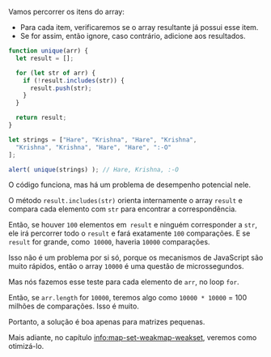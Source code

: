 Vamos percorrer os itens do array:
- Para cada item, verificaremos se o array resultante já possui esse item.
- Se for assim, então ignore, caso contrário, adicione aos resultados.

```js run demo
function unique(arr) {
  let result = [];

  for (let str of arr) {
    if (!result.includes(str)) {
      result.push(str);
    }
  }

  return result;
}

let strings = ["Hare", "Krishna", "Hare", "Krishna",
  "Krishna", "Krishna", "Hare", "Hare", ":-O"
];

alert( unique(strings) ); // Hare, Krishna, :-O
```

O código funciona, mas há um problema de desempenho potencial nele.

O método `result.includes(str)` orienta internamente o array `result` e compara cada elemento com `str` para encontrar a correspondência.

Então, se houver `100` elementos em` result` e ninguém corresponder a `str`, ele irá percorrer todo o `result` e fará exatamente `100` comparações. E se `result` for grande, como` 10000`, haveria `10000` comparações.

Isso não é um problema por si só, porque os mecanismos de JavaScript são muito rápidos, então o array `10000` é uma questão de microssegundos.

Mas nós fazemos esse teste para cada elemento de `arr`, no loop `for`.

Então, se `arr.length` for `10000`, teremos algo como `10000 * 10000` = 100 milhões de comparações. Isso é muito.

Portanto, a solução é boa apenas para matrizes pequenas.

Mais adiante, no capítulo <info:map-set-weakmap-weakset>, veremos como otimizá-lo.
